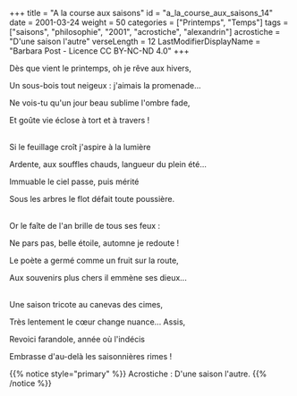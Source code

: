 +++
title = "A la course aux saisons"
id = "a_la_course_aux_saisons_14"
date = 2001-03-24
weight = 50
categories = ["Printemps", "Temps"]
tags = ["saisons", "philosophie", "2001", "acrostiche", "alexandrin"]
acrostiche = "D'une saison l'autre"
verseLength = 12
LastModifierDisplayName = "Barbara Post - Licence CC BY-NC-ND 4.0"
+++

Dès que vient le printemps, oh je rêve aux hivers,

Un sous-bois tout neigeux : j'aimais la promenade...

Ne vois-tu qu'un jour beau sublime l'ombre fade,

Et goûte vie éclose à tort et à travers !

 \
Si le feuillage croît j'aspire à la lumière

Ardente, aux souffles chauds, langueur du plein été...

Immuable le ciel passe, puis mérité

Sous les arbres le flot défait toute poussière.

 \
Or le faîte de l'an brille de tous ses feux :

Ne pars pas, belle étoile, automne je redoute !

Le poète a germé comme un fruit sur la route,

Aux souvenirs plus chers il emmène ses dieux...

 \
Une saison tricote au canevas des cimes,

Très lentement le cœur change nuance... Assis,

Revoici farandole, année où l'indécis

Embrasse d'au-delà les saisonnières rimes !

{{% notice style="primary" %}}
Acrostiche : D'une saison l'autre.
{{% /notice %}}

